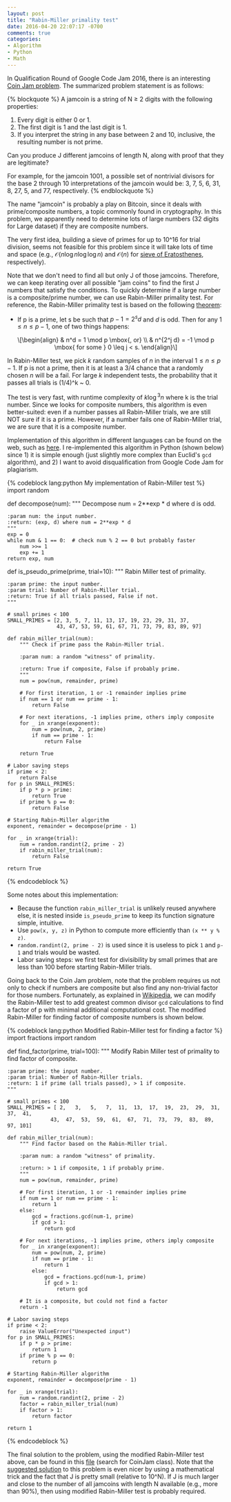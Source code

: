 ```yaml
---
layout: post
title: "Rabin-Miller primality test"
date: 2016-04-20 22:07:17 -0700
comments: true
categories: 
- Algorithm
- Python
- Math
---
```


In Qualification Round of Google Code Jam 2016, there is an interesting [Coin Jam problem](https://code.google.com/codejam/contest/6254486/dashboard#s=p2).
The summarized problem statement is as follows:

{% blockquote %}
A jamcoin is a string of N ≥ 2 digits with the following properties:

1) Every digit is either 0 or 1.
2) The first digit is 1 and the last digit is 1.
3) If you interpret the string in any base between 2 and 10, inclusive, the resulting number is not prime.

Can you produce J different jamcoins of length N, along with proof that they are legitimate?

For example, for the jamcoin 1001, a possible set of nontrivial divisors for the base 2 through 10 interpretations of the jamcoin would be: 3, 7, 5, 6, 31, 8, 27, 5, and 77, respectively.
{% endblockquote %}

The name "jamcoin" is probably a play on Bitcoin, since it deals with prime/composite numbers, a topic commonly found in cryptography.
In this problem, we apparently need to determine lots of large numbers (32 digits for Large dataset) if they are composite numbers.

The very first idea, building a sieve of primes for up to 10^16 for trial division, seems not feasible for this problem since it will take lots of time and space (e.g., $\mathcal{O}(n\log{}n \log{}\log{}n)$ and $\mathcal{O}(n)$ for [sieve of Eratosthenes](https://en.wikipedia.org/wiki/Sieve_of_Eratosthenes), respectively).

Note that we don't need to find all but only J of those jamcoins.
Therefore, we can keep iterating over all possible "jam coins" to find the first J numbers that satisfy the conditions.
To quickly determine if a large number is a composite/prime number, we can use Rabin-Miller primality test.
For reference, the Rabin-Miller primality test is based on the following [theorem](http://mathworld.wolfram.com/Rabin-MillerStrongPseudoprimeTest.html): 

* If p is a prime, let s be such that $p-1 = 2^{s}d$ and $d$ is odd. Then for any $1 \leq n \leq p-1$, one of two things happens:

<p><span class="math display">\[\begin{align}
&amp; n^d = 1 \mod p \mbox{, or} \\
&amp; n^{2^j d} = -1 \mod p \mbox{ for some } 0 \leq j &lt; s.
\end{align}\]</span></p>

In Rabin-Miller test, we pick $k$ random samples of $n$ in the interval $1 \leq n \leq p-1$.
If p is not a prime, then it is at least a 3/4 chance that a randomly chosen $n$ will be a fail.
For large $k$ independent tests, the probability that it passes all trials is (1/4)^k ~ 0.

The test is very fast, with runtime complexity of $k \log{}^3 n$ where k is the trial number.
Since we looks for composite numbers, this algorithm is even better-suited: even if a number passes all Rabin-Miller trials, we are still NOT sure if it is a prime.
However, if a number fails one of Rabin-Miller trial, we are sure that it is a composite number.

Implementation of this algorithm in different languages can be found on the web, such as [here](https://en.wikibooks.org/wiki/Algorithm_Implementation/Mathematics/Primality_Testing).
I re-implemented this algorithm in Python (shown below) since 1) it is simple enough (just slightly more complex than Euclid's `gcd` algorithm), and 2) I want to avoid disqualification from Google Code Jam for plagiarism. 

{% codeblock lang:python My implementation of Rabin-Miller test %} 
import random

def decompose(num):
    """ Decompose num = 2**exp * d where d is odd.

    :param num: the input number.
    :return: (exp, d) where num = 2**exp * d
    """
    exp = 0
    while num & 1 == 0:  # check num % 2 == 0 but probably faster
        num >>= 1
        exp += 1
    return exp, num

def is_pseudo_prime(prime, trial=10):
    """ Rabin Miller test of primality.

    :param prime: the input number.
    :param trial: Number of Rabin-Miller trial.
    :return: True if all trials passed, False if not.
    """

    # small primes < 100
    SMALL_PRIMES = [2, 3, 5, 7, 11, 13, 17, 19, 23, 29, 31, 37,
                    43, 47, 53, 59, 61, 67, 71, 73, 79, 83, 89, 97]

    def rabin_miller_trial(num):
        """ Check if prime pass the Rabin-Miller trial.

        :param num: a random "witness" of primality.

        :return: True if composite, False if probably prime.
        """
        num = pow(num, remainder, prime)

        # For first iteration, 1 or -1 remainder implies prime
        if num == 1 or num == prime - 1:
            return False

        # For next iterations, -1 implies prime, others imply composite
        for _ in xrange(exponent):
            num = pow(num, 2, prime)
            if num == prime - 1:
                return False

        return True

    # Labor saving steps
    if prime < 2:
        return False
    for p in SMALL_PRIMES:
        if p * p > prime:
            return True
        if prime % p == 0:
            return False

    # Starting Rabin-Miller algorithm
    exponent, remainder = decompose(prime - 1)

    for _ in xrange(trial):
        num = random.randint(2, prime - 2)
        if rabin_miller_trial(num):
            return False

    return True
{% endcodeblock %}

Some notes about this implementation:

* Because the function `rabin_miller_trial` is unlikely reused anywhere else, it is nested inside `is_pseudo_prime` to keep its function signature simple, intuitive.
* Use `pow(x, y, z)` in Python to compute more efficiently than `(x ** y % z)`.
* `random.randint(2, prime - 2)` is used since it is useless to pick `1` and `p-1` and trials would be wasted.
* Labor saving steps: we first test for divisibility by small primes that are less than 100 before starting Rabin-Miller trials.

Going back to the Coin Jam problem, note that the problem requires us not only to check if numbers are composite but also find any non-trivial factor for those numbers.
Fortunately, as explained in [Wikipedia](https://en.wikipedia.org/wiki/Miller%E2%80%93Rabin_primality_test), we can modify the Rabin-Miller test to add greatest common divisor `gcd` calculations to find a factor of p with minimal additional computational cost.
The modified Rabin-Miller for finding factor of composite numbers is shown below.

{% codeblock lang:python Modified Rabin-Miller test for finding a factor %}
import fractions
import random

def find_factor(prime, trial=100):
    """ Modify Rabin Miller test of primality to find factor of composite.

    :param prime: the input number.
    :param trial: Number of Rabin-Miller trials.
    :return: 1 if prime (all trials passed), > 1 if composite.
    """

    # small primes < 100
    SMALL_PRIMES = [ 2,   3,   5,   7,  11,  13,  17,  19,  23,  29,  31,  37,  41,
                  43,  47,  53,  59,  61,  67,  71,  73,  79,  83,  89,  97, 101]

    def rabin_miller_trial(num):
        """ Find factor based on the Rabin-Miller trial.

        :param num: a random "witness" of primality.

        :return: > 1 if composite, 1 if probably prime.
        """
        num = pow(num, remainder, prime)

        # For first iteration, 1 or -1 remainder implies prime
        if num == 1 or num == prime - 1:
            return 1
        else:
            gcd = fractions.gcd(num-1, prime)
            if gcd > 1:
                return gcd

        # For next iterations, -1 implies prime, others imply composite
        for _ in xrange(exponent):
            num = pow(num, 2, prime)
            if num == prime - 1:
                return 1
            else:
                gcd = fractions.gcd(num-1, prime)
                if gcd > 1:
                    return gcd

        # It is a composite, but could not find a factor
        return -1

    # Labor saving steps
    if prime < 2:
        raise ValueError("Unexpected input")
    for p in SMALL_PRIMES:
        if p * p > prime:
            return 1
        if prime % p == 0:
            return p

    # Starting Rabin-Miller algorithm
    exponent, remainder = decompose(prime - 1)

    for _ in xrange(trial):
        num = random.randint(2, prime - 2)
        factor = rabin_miller_trial(num)
        if factor > 1:
            return factor

    return 1
{% endcodeblock %}

The final solution to the problem, using the modified Rabin-Miller test above, can be found in this [file](https://github.com/tdongsi/python/blob/master/CodeJam/codejam/y2016/codejam.py) (search for CoinJam class).
Note that the [suggested solution](https://code.google.com/codejam/contest/6254486/dashboard#s=a&a=2) to this problem is even nicer by using a mathematical trick and the fact that J is pretty small (relative to 10^N).
If J is much larger and close to the number of all jamcoins with length N available (e.g., more than 90%), then using modified Rabin-Miller test is probably required.
